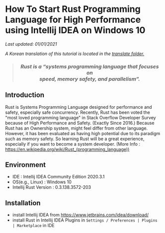 # How To Start Rust Programming Language for High Performance using Intellij IDEA on Windows 10

*Last updated: 01/01/2021*

*A Korean translation of this tutorial is located in the [translate folder.](https://github.com/gh-BumsooKim/Rust-Systems-Programming-Language-Tutorial-Windows-10/blob/main/translate/README.md)*

> ### ***<p align="center"> Rust is a “systems programming language that focuses on <br>speed, memory safety, and parallelism”. </p>***

## Introduction
Rust is Systems Programming Language designed for performance and safety, especially safe concurrency. Recently, Rust has been voted the "most loved programming language" in Stack Overflow Developer Survey because of High Performance and Safety. (Exactly Since 2016.) Because Rust has an Ownership system, might feel differ from other language. However, it has been evaluated as having high potential due to its paradigm such as memory safety. So learning Rust will be a great experience, especially if you want to become a system developer. (More Info : https://en.wikipedia.org/wiki/Rust_(programming_language))

## Environment
- IDE : Intellij IDEA Community Edition 2020.3.1 <!-- ( You can use other IDE/Editor such as VSCode(Visual Studio Code), VI/VIM, CLion instead of Intellij IDEA. ) -->
- OS(e.g., Linux) : Windows 10
- Intellij Rust Version : 0.3.138.3572-203

## Installation
- install Intellij IDEA from https://www.jetbrains.com/idea/download/
- install Rust in Intellij IDEA Plugins in `Settings / Preferences | Plugins | Marketplace` in IDE

